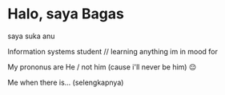 # Halo, saya Bagas 
saya suka anu

Information systems student // learning anything im in mood for

My prononus are He / not him (cause i'll never be him) :pensive:


Me when there is...  (selengkapnya)

<!-- ![alt text](https://github.com/penicili/penicili/blob/main/walk.gif?raw=true) -->


<!--
**penicili/penicili** is a ✨ _special_ ✨ repository because its `README.md` (this file) appears on your GitHub profile.

Here are some ideas to get you started:

- 🔭 I’m currently working on ...
- 🌱 I’m currently learning ...
- 👯 I’m looking to collaborate on ...
- 🤔 I’m looking for help with ...
- 💬 Ask me about ...
- 📫 How to reach me: ...
- 😄 Pronouns: ...
- ⚡ Fun fact: ...
-->
